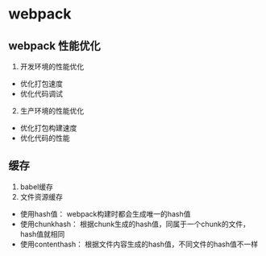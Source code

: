 # webpack


## webpack 性能优化
1. 开发环境的性能优化
  - 优化打包速度
  - 优化代码调试
  
2. 生产环境的性能优化
  - 优化打包构建速度
  - 优化代码的性能


## 缓存
1. babel缓存
2. 文件资源缓存
  - 使用hash值： webpack构建时都会生成唯一的hash值
  - 使用chunkhash： 根据chunk生成的hash值，同属于一个chunk的文件，hash值就相同
  - 使用contenthash： 根据文件内容生成的hash值，不同文件的hash值不一样
